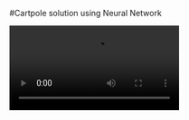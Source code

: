 #Cartpole solution using Neural Network

![Cartpole balancing](https://openai-kubernetes-prod-scoreboard.s3.amazonaws.com/v1/evaluations/eval_IkBgtzYaRNahmH9hra0gw/training_episode_batch_video.mp4)
